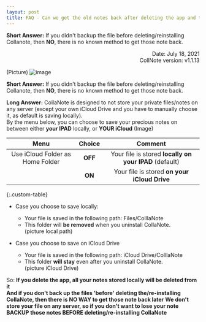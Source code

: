```yaml
---
layout: post
title: FAQ - Can we get the old notes back after deleting the app and then reinstall it?
---
```

**Short Answer:** If you didn't backup the file before deleting/reinstalling Collanote, then **NO**, there is no known method to get those note back.  

<p align="right">
Date: July 18, 2021<br>
CollNote version: v1.1.13<br>   
</p>

(Picture)
![image]()  

**Short Answer:** If you didn't backup the file before deleting/reinstalling Collanote, then **NO**, there is no known method to get those note back.  

**Long Answer:** CollaNote is designed to not store your private files/notes on any server (except your own iCloud Drive and you have to manually choose it, as default is saving locally).  
By the menu below, you can choose to save your precious notes on between either **your IPAD** locally, or **YOUR iCloud**
(Image)

| Menu                             | Choice             | Comment                                                    |
|:--------------------------------:|:------------------:|:----------------------------------------------------------:|
| Use iCloud Folder as Home Folder | <b>OFF</b>        | Your file is stored  <b>locally on your IPAD</b>   (default)|
|                                  | <b>ON</b>         | Your file is stored  <b>on your iCloud Drive</b>            |
{:.custom-table}

- Case you choose to save locally:  
  - Your file is saved in the following path: Files/ColllaNote  
  - This folder will **be removed** when you uninstall CollaNote.  
(picture local path)  

- Case you choose to save on iCloud Drive  
  - Your file is saved in the following path: iCloud Drive/ColllaNote  
  - This folder **will stay** even after you uninstall CollaNote.  
(picture iCloud Drive)

So:
**If you delete the app, all your notes stored locally will be deleted from it**  
**And if you don't back up the files 'before' deleting the/re-installing CollaNote, then there is NO WAY to get those note back later**
**We don't store your file on any server, so if you don't want to lose your note BACKUP those notes BEFORE deleting/re-installing CollaNote**
